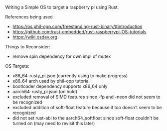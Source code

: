 Writing a Simple OS to target a raspberry pi using Rust.

References being used
 - https://os.phil-opp.com/freestanding-rust-binary/#introduction
 - https://github.com/rust-embedded/rust-raspberrypi-OS-tutorials
 - https://wiki.osdev.org

Things to Reconsider:
 - remove spin dependency for own impl of mutex

OS Targets:
 - x86_64-rusty_pi.json (currently using to make progress)
  - x86_64 arch used by phil-opp tutorial
  - bootloader dependency supports x86_64 only
 - aarch64-rusty_pi.json (on hold)
  - excluded removal of SIMD features since -fp and -neon did not seem to be recognized
  - excluded addition of soft-float feature because it too doesn't seem to be recognized
  - did not set rust-abi to the aarch64_softfloat since soft-float couldn't be turned on (may need to revisit this later)
